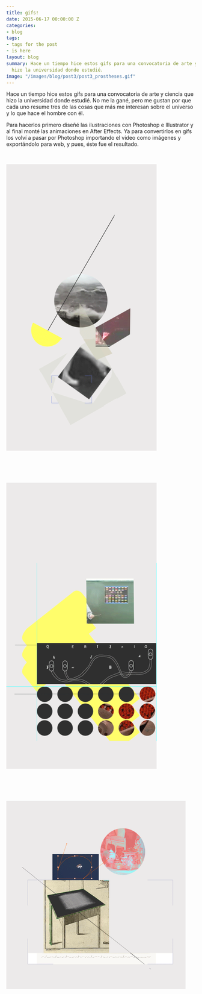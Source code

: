 ```yaml
---
title: gifs!
date: 2015-06-17 00:00:00 Z
categories:
- blog
tags:
- tags for the post
- is here
layout: blog
summary: Hace un tiempo hice estos gifs para una convocatoria de arte y ciencia que
  hizo la universidad donde estudié.
image: "/images/blog/post3/post3_prostheses.gif"
---
```


Hace un tiempo hice estos gifs para una convocatoria de arte y ciencia que hizo la universidad donde estudié. No me la gané, pero me gustan por que cada uno resume tres de las cosas que más me interesan sobre el universo y lo que hace el hombre con él.

Para hacerlos primero diseñé las ilustraciones con Photoshop e Illustrator y al final monté las animaciones en After Effects. Ya para convertirlos en gifs los volví a pasar por Photoshop importando el video como imágenes y exportándolo para web, y pues, éste fue el resultado.

<br>



![Alt text](/images/blog/post3/post3_magnificent_dancers.gif "laws of physics are magnificent dancers")
<br>
<br>
<br>
<br>
<br>

![Alt text](/images/blog/post3/post3_codes.gif "secrets have always been kept, but they're most fun down on paper")
<br>
<br>
<br>
<br>
<br>

![Alt text](/images/blog/post3/post3_prostheses.gif "but we have beautiful prostheses")
<br>






<br><br>
